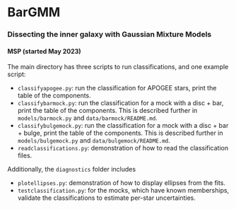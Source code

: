 # BarGMM
### Dissecting the inner galaxy with Gaussian Mixture Models
#### MSP (started May 2023)

The main directory has three scripts to run classifications, and one example script:
 - `classifyapogee.py`: run the classification for APOGEE stars, print the table of the components.
 - `classifybarmock.py`: run the classification for a mock with a disc + bar, print the table of the components. This is described further in `models/barmock.py` and `data/barmock/README.md`.
 - `classifybulgemock.py`: run the classification for a mock with a disc + bar + bulge, print the table of the components. This is described further in `models/bulgemock.py` and `data/bulgemock/README.md`.
 - `readclassifications.py`: demonstration of how to read the classification files.


 Additionally, the `diagnostics` folder includes
 - `plotellipses.py`: demonstration of how to display ellipses from the fits.
 - `testclassification.py`: for the mocks, which have known memberships, validate the classifications to estimate per-star uncertainties.
